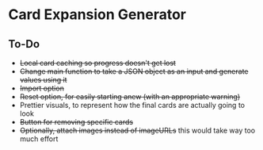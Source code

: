 # Card Expansion Generator

## To-Do

- ~~Local card caching so progress doesn't get lost~~
- ~~Change main function to take a JSON object as an input and generate values using it~~
- ~~Import option~~
- ~~Reset option, for easily starting anew (with an appropriate warning)~~
- Prettier visuals, to represent how the final cards are actually going to look
- ~~Button for removing specific cards~~
- ~~Optionally, attach images instead of imageURLs~~ this would take way too much effort